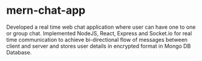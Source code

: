 # mern-chat-app

Developed a real time web chat application where user can have one to one or group chat. 
Implemented NodeJS, React, Express and Socket.io for real time communication to achieve bi-directional flow of messages between client and server and stores user details in encrypted format in Mongo DB Database.

